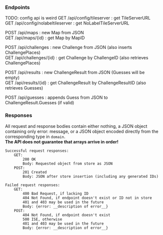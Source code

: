 
### Endpoints

TODO: config api is weird
GET /api/config/tileserver : get TileServerURL  
GET /api/config/nolabeltileserver : get NoLabelTileServerURL  

POST /api/maps : new Map from JSON  
GET  /api/maps/{id} : get Map by MapID  

POST /api/challenges : new Challenge from JSON (also inserts ChallengePlaces)  
GET /api/challenges/{id} : get Challenge by ChallengeID (also retrieves ChallengePlaces)  

POST /api/results : new ChallengeResult from JSON (Guesses will be empty)  
GET /api/results/{id} : get ChallengeResult by ChallengeResultID (also retrieves Guesses)  

POST /api/guesses : appends Guess from JSON to ChallengeResult.Guesses (if valid)  

### Responses

All request and response bodies contain either nothing, a JSON object containing only error: message, or a JSON object encoded directly from the corresponding type in `domain`.  
**The API does not guarantee that arrays arrive in order!**

```
Successful request responses:  
    GET:  
        200 OK  
        Body: Requested object from store as JSON  
    POST:  
        201 Created  
        Body: JSON after store insertion (including any generated IDs)  

Failed request responses:  
    GET:  
        400 Bad Request, if lacking ID  
        404 Not Found, if endpoint doesn't exist or ID not in store  
        401 and 403 may be used in the future  
        Body: {error: __description of error__}  
    POST:  
        404 Not Found, if endpoint doesn't exist  
        500 ISE, otherwise  
        401 and 403 may be used in the future  
        Body: {error: __description of error__}  
```